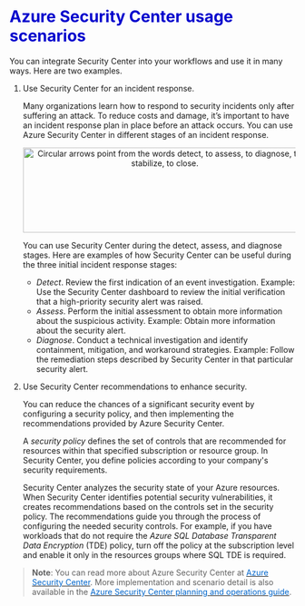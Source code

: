 <h1><strong><span style="color: #0000CD;">Azure Security Center usage scenarios</span></strong></h1>


You can integrate Security Center into your workflows and use it in many ways. Here are two examples.


1. Use Security Center for an incident response.


    Many organizations learn how to respond to security incidents only after suffering an attack. To reduce costs and damage, it’s important to have an incident response plan in place before an attack occurs. You can use Azure Security Center in different stages of an incident response.

    <p style="text-align:center;"><img src="../Linked_Image_Files/security-center-incident-response-fig1.png" width="500" height="150" alt="Circular arrows point from the words detect, to assess, to diagnose, to stabilize, to close."></p>


    You can use Security Center during the detect, assess, and diagnose stages. Here are examples of how Security Center can be useful during the three initial incident response stages:
    - *Detect*. Review the first indication of an event investigation.
    Example: Use the Security Center dashboard to review the initial verification that a high-priority security alert was raised.
    - *Assess*. Perform the initial assessment to obtain more information about the suspicious activity.
    Example: Obtain more information about the security alert.
    - *Diagnose*. Conduct a technical investigation and identify containment, mitigation, and workaround strategies.
    Example: Follow the remediation steps described by Security Center in that particular security alert.


2. Use Security Center recommendations to enhance security.

    You can reduce the chances of a significant security event by configuring a security policy, and then implementing the recommendations provided by Azure Security Center. 
        
    A *security policy* defines the set of controls that are recommended for resources within that specified subscription or resource group. In Security Center, you define policies according to your company's security requirements. 
    
    Security Center analyzes the security state of your Azure resources. When Security Center identifies potential security vulnerabilities, it creates recommendations based on the controls set in the security policy. The recommendations guide you through the process of configuring the needed security controls. For example, if you have workloads that do not require the *Azure SQL Database Transparent Data Encryption* (TDE) policy, turn off the policy at the subscription level and enable it only in the resources groups where SQL TDE is required.

> **Note**: You can read more about Azure Security Center at <a href="https://azure.microsoft.com/en-us/services/security-center/" target="_blank"><span style="color: #0066cc;" color="#0066cc"> Azure Security Center</span></a>. More implementation and scenario detail is also available in the <a href="https://docs.microsoft.com/en-us/azure/security-center/security-center-planning-and-operations-guide" target="_blank"><span style="color: #0066cc;" color="#0066cc"> Azure Security Center planning and operations guide</span></a>.
